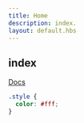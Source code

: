 ```yaml
---
title: Home
description: index.
layout: default.hbs
---
```


## index

[Docs](docs/)

```css
.style {
  color: #fff;
}
```
